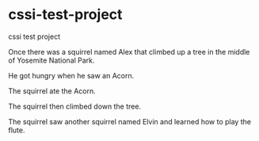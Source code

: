# cssi-test-project
cssi test project


Once there was a squirrel named Alex that climbed up a  tree in the middle of Yosemite National Park. 

He got hungry when he saw an Acorn.  

The squirrel ate the Acorn.

The squirrel then climbed down the tree.

The squirrel saw another squirrel named Elvin and learned how to play the flute.
